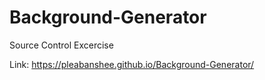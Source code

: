 # Background-Generator
Source Control Excercise

Link: https://pleabanshee.github.io/Background-Generator/
